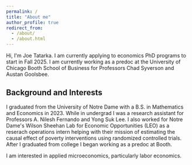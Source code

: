 ```yaml
---
permalink: /
title: "About me"
author_profile: true
redirect_from: 
  - /about/
  - /about.html
---
```


Hi, I'm Joe Tatarka. I am currently applying to economics PhD programs to start in Fall 2025. I am currently working as a predoc at the University of Chicago Booth School of Business for Professors Chad Syverson and Austan Goolsbee.


## Background and Interests
I graduated from the University of Notre Dame with a B.S. in Mathematics and Economics in 2023. While in undergrad I was a research assistant for Professors A. Nilesh Fernando and Yong Suk Lee. I also worked for Notre Dame's Wilson Sheehan Lab for Economic Opportunities (LEO) as a reserach operations intern helping with their mission of estimating the causal effect of poverty interventions using randomized controlled trials. After I graduated from college I began working as a predoc at Booth.

I am interested in applied microeconomics, particularly labor economics.



